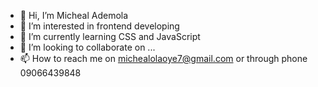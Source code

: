 - 👋 Hi, I’m Micheal Ademola
- 👀 I’m interested in frontend developing
- 🌱 I’m currently learning CSS and JavaScript
- 💞️ I’m looking to collaborate on ...
- 📫 How to reach me on michealolaoye7@gmail.com or through phone 09066439848

<!---
Micolarz10/Micolarz10 is a ✨ special ✨ repository because its `README.md` (this file) appears on your GitHub profile.
You can click the Preview link to take a look at your changes.
--->
